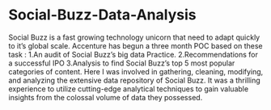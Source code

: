 # Social-Buzz-Data-Analysis
Social Buzz is a fast growing technology unicorn that need to adapt quickly to it’s global scale. 
Accenture has begun a three month POC based on these task :
1.An audit of Social Buzz’s big data Practice.
2.Recommendations for a successful IPO
3.Analysis to find Social Buzz’s top 5 most popular categories of content.
Here I  was involved in gathering, cleaning, modifying, and analyzing the extensive data repository of Social Buzz. It was a thrilling experience to utilize cutting-edge analytical techniques to gain valuable insights from the colossal volume of data they possessed. 

